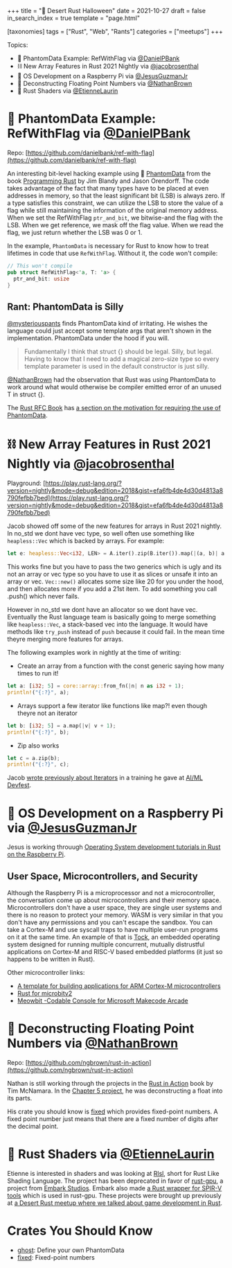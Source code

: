 +++
title = "🎃 Desert Rust Halloween"
date = 2021-10-27
draft = false
in_search_index = true
template = "page.html"

[taxonomies]
tags = ["Rust", "Web", "Rants"]
categories = ["meetups"]
+++

Topics:

- 👻 PhantomData Example: RefWithFlag via [@DanielPBank](https://github.com/danielbank)
- ⛓️ New Array Features in Rust 2021 Nightly via [@jacobrosenthal](https://github.com/jacobrosenthal)
- 👹 OS Development on a Raspberry Pi via [@JesusGuzmanJr](https://github.com/JesusGuzmanJr)
- 🦇 Deconstructing Floating Point Numbers via [@NathanBrown](https://github.com/ngbrown)
- 🐉 Rust Shaders via [@EtienneLaurin](https://github.com/AtnNn)

<!-- more -->

# 👻 PhantomData Example: RefWithFlag via [@DanielPBank](https://github.com/danielbank)

Repo: [https://github.com/danielbank/ref-with-flag](https://github.com/danielbank/ref-with-flag)

An interesting bit-level hacking example using 👻 [PhantomData](https://doc.rust-lang.org/std/marker/struct.PhantomData.html) from the book [Programming Rust](https://www.oreilly.com/library/view/programming-rust/9781491927274/) by Jim Blandy and Jason Orendorff. The code takes advantage of the fact that many types have to be placed at even addresses in memory, so that the least significant bit (LSB) is always zero. If a type satisfies this constraint, we can utilize the LSB to store the value of a flag while still maintaining the information of the original memory address. When we set the RefWithFlag `ptr_and_bit`, we bitwise-and the flag with the LSB. When we get reference, we mask off the flag value. When we read the flag, we just return whether the LSB was 0 or 1.

In the example, `PhantomData` is necessary for Rust to know how to treat lifetimes in code that use `RefWithFlag`. Without it, the code won't compile:

```rust
// This won't compile
pub struct RefWithFlag<'a, T: 'a> {
  ptr_and_bit: usize
}
```

## Rant: PhantomData is Silly

[@mysteriouspants](https://github.com/mysteriouspants) finds PhantomData kind of irritating. He wishes the language could just accept some template args that aren't shown in the implementation. PhantomData under the hood if you will.

> Fundamentally I think that struct<T> {} should be legal. Silly, but legal. Having to know that I need to add a magical zero-size type so every template parameter is used in the default constructor is just silly.

[@NathanBrown](https://github.com/ngbrown) had the observation that Rust was using PhantomData<T> to work around what would otherwise be compiler emitted error of an unused T in struct<T> {}.

The [Rust RFC Book](https://rust-lang.github.io/rfcs/) has [a section on the motivation for requiring the use of PhantomData](https://rust-lang.github.io/rfcs/0738-variance.html#the-corner-case-unused-parameters-and-parameters-that-are-only-used-unsafely).

# ⛓️ New Array Features in Rust 2021 Nightly via [@jacobrosenthal](https://github.com/jacobrosenthal)

Playground: [https://play.rust-lang.org/?version=nightly&mode=debug&edition=2018&gist=efa6fb4de4d30d4813a8790fefbb7bed](https://play.rust-lang.org/?version=nightly&mode=debug&edition=2018&gist=efa6fb4de4d30d4813a8790fefbb7bed)

Jacob showed off some of the new features for arrays in Rust 2021 nightly. In no_std we dont have vec type, so well often use something like `heapless::Vec` which is backed by arrays. For example:

```rust
let e: heapless::Vec<i32, LEN> = A.iter().zip(B.iter()).map(|(a, b)| a + b).collect();
```

This works fine but you have to pass the two generics which is ugly and its not an array or vec type so you have to use it as slices or unsafe it into an array or vec. `Vec::new()` allocates some size like 20 for you under the hood, and then allocates more if you add a 21st item. To add something you call .push() which never fails.

However in no_std we dont have an allocator so we dont have vec. Eventually the Rust language team is basically going to merge something like `heapless::Vec`, a stack-based vec into the language. It would have methods like `try_push` instead of `push` because it could fail. In the mean time theyre merging more features for arrays.

The following examples work in nightly at the time of writing:

- Create an array from a function with the const generic saying how many times to run it!

```rust
let a: [i32; 5] = core::array::from_fn(|n| n as i32 + 1);
println!("{:?}", a);
```

- Arrays support a few iterator like functions like map?! even though theyre not an iterator

```rust
let b: [i32; 5] = a.map(|v| v + 1);
println!("{:?}", b);
```

- Zip also works

```rust
let c = a.zip(b);
println!("{:?}", c);
```

Jacob [wrote previously about Iterators](https://jacobrosenthal.github.io/rust-training-aimldevfest-2019/iterators.html) in a training he gave at [AI/ML Devfest](https://www.aimldevfest.com/).

# 👹 OS Development on a Raspberry Pi via [@JesusGuzmanJr](https://github.com/JesusGuzmanJr)

Jesus is working throuugh [Operating System development tutorials in Rust on the Raspberry Pi](https://github.com/rust-embedded/rust-raspberrypi-OS-tutorials).

## User Space, Microcontrollers, and Security

Although the Raspberry Pi is a microprocessor and not a microcontroller, the conversation come up about microcontrollers and their memory space. Microcontrollers don't have a user space, they are single user systems and there is no reason to protect your memory. WASM is very similar in that you don't have any permissions and you can't escape the sandbox. You can take a Cortex-M and use syscall traps to have multiple user-run programs on it at the same time. An example of that is [Tock](https://github.com/tock/tock), an embedded operating system designed for running multiple concurrent, mutually distrustful applications on Cortex-M and RISC-V based embedded platforms (it just so happens to be written in Rust).

Other microcontroller links:

- [A template for building applications for ARM Cortex-M microcontrollers](https://github.com/rust-embedded/cortex-m-quickstart)
- [Rust for microbitv2](https://github.com/jacobrosenthal/microbitv2-rs)
- [Meowbit -Codable Console for Microsoft Makecode Arcade](https://www.kittenbot.cc/products/meowbit-codable-console-for-microsoft-makecode-arcade)

# 🦇 Deconstructing Floating Point Numbers via [@NathanBrown](https://github.com/ngbrown)

Repo: [https://github.com/ngbrown/rust-in-action](https://github.com/ngbrown/rust-in-action)

Nathan is still working through the projects in the [Rust in Action](https://www.manning.com/books/rust-in-action) book by Tim McNamara. In the [Chapter 5 project](https://github.com/ngbrown/rust-in-action/tree/master/ch5-visualizing-f32), he was deconstructing a float into its parts.

His crate you should know is [fixed](https://crates.io/crates/fixed) which provides fixed-point numbers. A fixed point number just means that there are a fixed number of digits after the decimal point.

# 🐉 Rust Shaders via [@EtienneLaurin](https://github.com/AtnNn)

Etienne is interested in shaders and was looking at [Rlsl](https://github.com/MaikKlein/rlsl), short for Rust Like Shading Language. The project has been deprecated in favor of [rust-gpu](https://github.com/EmbarkStudios/rust-gpu), a project from [Embark Studios](https://www.embark-studios.com/). Embark also made [a Rust wrapper for SPIR-V tools](https://github.com/EmbarkStudios/spirv-tools-rs) which is used in rust-gpu. These projects were brought up previously at [a Desert Rust meetup where we talked about game development in Rust](https://azdevs.github.io/desert-rustaceans/2020-10-28/#a-discussion-about-game-development).

# Crates You Should Know

- [ghost](https://crates.io/crates/ghost): Define your own PhantomData
- [fixed](https://crates.io/crates/fixed): Fixed-point numbers
